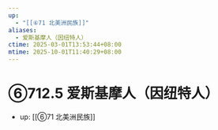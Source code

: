 ```yaml
---
up:
  - "[[⑥71 北美洲民族]]"
aliases:
  - 爱斯基摩人（因纽特人）
ctime: 2025-03-01T13:53:44+08:00
mtime: 2025-10-01T11:40:29+08:00
---
```


# ⑥712.5 爱斯基摩人（因纽特人）

- up: [[⑥71 北美洲民族]]
